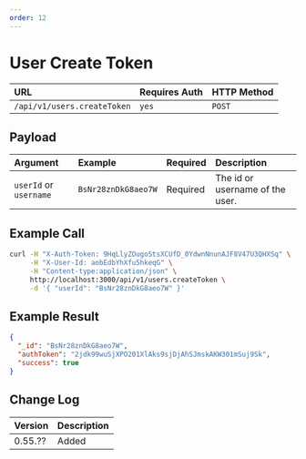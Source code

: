 ```yaml
---
order: 12
---
```


# User Create Token
| URL | Requires Auth | HTTP Method |
| :--- | :--- | :--- |
| `/api/v1/users.createToken` | `yes` | `POST` |

## Payload
| Argument | Example | Required | Description |
| :--- | :--- | :--- | :--- |
| `userId` or `username` | `BsNr28znDkG8aeo7W` | Required | The id or username of the user. |

## Example Call
```bash
curl -H "X-Auth-Token: 9HqLlyZOugoStsXCUfD_0YdwnNnunAJF8V47U3QHXSq" \
     -H "X-User-Id: aobEdbYhXfu5hkeqG" \
     -H "Content-type:application/json" \
     http://localhost:3000/api/v1/users.createToken \
     -d '{ "userId": "BsNr28znDkG8aeo7W" }'
```

## Example Result
```json
{
  "_id": "BsNr28znDkG8aeo7W",
  "authToken": "2jdk99wuSjXPO201XlAks9sjDjAhSJmskAKW301mSuj9Sk",
  "success": true
}
```

## Change Log
| Version | Description |
| :--- | :--- |
| 0.55.?? | Added |
